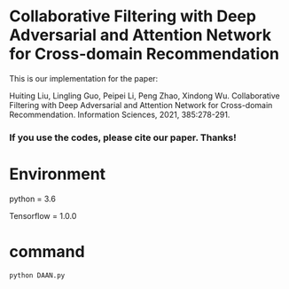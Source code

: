 # Collaborative Filtering with Deep Adversarial and Attention Network for Cross-domain Recommendation

This is our implementation for the paper:

Huiting Liu, Lingling Guo, Peipei Li, Peng Zhao, Xindong Wu. Collaborative Filtering with Deep Adversarial and Attention Network for Cross-domain Recommendation. Information Sciences, 2021, 385:278-291. 

### If you use the codes, please cite our paper. Thanks!

# Environment

python = 3.6

Tensorflow = 1.0.0

# command

`python DAAN.py`

